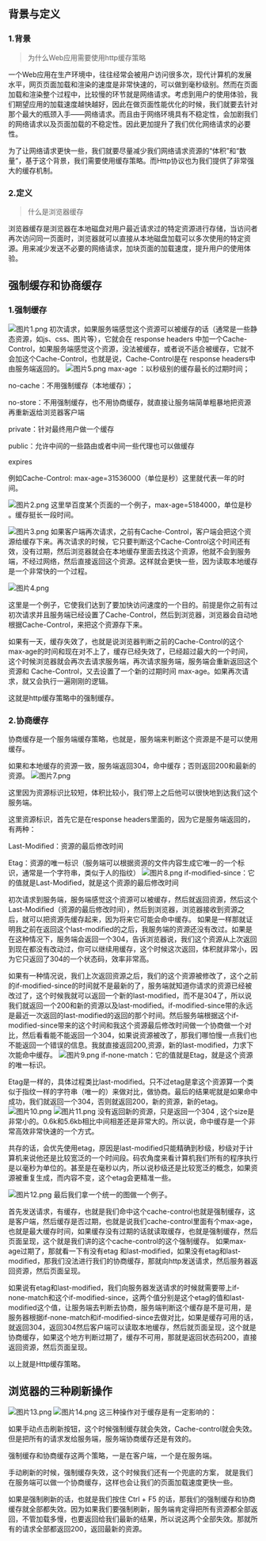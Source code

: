 ## 背景与定义
### 1.背景
> 为什么Web应用需要使用http缓存策略

一个Web应用在生产环境中，往往经常会被用户访问很多次，现代计算机的发展水平，网页页面加载和渲染的速度是非常快速的，可以做到毫秒级别。然而在页面加载和渲染整个过程中，比较慢的环节就是网络请求。考虑到用户的使用体验，我们期望应用的加载速度越快越好，因此在做页面性能优化的时候，我们就要去针对那个最大的瓶颈入手——网络请求。而且由于网络环境具有不稳定性，会加剧我们的网络请求以及页面加载的不稳定性。因此更加提升了我们优化网络请求的必要性。

为了让网络请求更快一些，我们就要尽量减少我们网络请求资源的“体积”和“数量”，基于这个背景，我们需要使用缓存策略。而Http协议也为我们提供了非常强大的缓存机制。
### 2.定义
> 什么是浏览器缓存

浏览器缓存是浏览器在本地磁盘对用户最近请求过的特定资源进行存储，当访问者再次访问同一页面时，浏览器就可以直接从本地磁盘加载可以多次使用的特定资源。用来减少发送不必要的网络请求，加块页面的加载速度，提升用户的使用体验。
## 强制缓存和协商缓存
### 1.强制缓存
![图片1.png](https://cdn.nlark.com/yuque/0/2022/png/21814148/1650191055530-e9f72aac-cc3e-4b2f-9a74-779083e0ac45.png#clientId=ucd45c617-c8fa-4&from=ui&id=u63ef1bd8&name=%E5%9B%BE%E7%89%871.png&originHeight=554&originWidth=768&originalType=binary&ratio=1&rotation=0&showTitle=false&size=108390&status=done&style=none&taskId=u728ee179-71b6-44d9-bc21-167cf2da200&title=)
初次请求，如果服务端感觉这个资源可以被缓存的话（通常是一些静态资源，如js、css、图片等），它就会在 response headers 中加一个Cache-Control，如果服务端感觉这个资源，没法被缓存，或者说不适合被缓存，它就不会加这个Cache-Control，也就是说，Cache-Control是在 response headers中由服务端返回的。
![图片5.png](https://cdn.nlark.com/yuque/0/2022/png/21814148/1650195962871-0f3bd219-430e-43cf-b30e-779e765ae8b3.png#clientId=u81ddd212-b674-4&from=ui&id=ueed1f9dd&name=%E5%9B%BE%E7%89%875.png&originHeight=420&originWidth=676&originalType=binary&ratio=1&rotation=0&showTitle=false&size=41666&status=done&style=none&taskId=uacb8c2a1-b568-4358-85a0-264440f7f0b&title=)
max-age ：以秒级别的缓存最长的过期时间；

no-cache：不用强制缓存（本地缓存）；

no-store：不用强制缓存，也不用协商缓存，就直接让服务端简单粗暴地把资源再重新返给浏览器客户端

private：针对最终用户做一个缓存

public：允许中间的一些路由或者中间一些代理也可以做缓存

expires

例如Cache-Control: max-age=31536000（单位是秒）这里就代表一年的时间。

![图片2.png](https://cdn.nlark.com/yuque/0/2022/png/21814148/1650194866150-e1f75825-d3e3-44f5-8e22-0f9d5fdf20ff.png#clientId=u81ddd212-b674-4&from=ui&id=u77b5fe1f&name=%E5%9B%BE%E7%89%872.png&originHeight=472&originWidth=800&originalType=binary&ratio=1&rotation=0&showTitle=false&size=202226&status=done&style=none&taskId=u2927a808-0a6e-4734-b659-f753f62621c&title=)
这里举百度某个页面的一个例子，max-age=5184000，单位是秒 。缓存挺长一段时间。


![图片3.png](https://cdn.nlark.com/yuque/0/2022/png/21814148/1650194959769-a0dee231-f9ff-4f2f-a468-6ee071d781ba.png#clientId=u81ddd212-b674-4&from=ui&id=u7bebf8a9&name=%E5%9B%BE%E7%89%873.png&originHeight=550&originWidth=693&originalType=binary&ratio=1&rotation=0&showTitle=false&size=116131&status=done&style=none&taskId=ubcd07ee6-346a-4ec9-b042-6772b11fb85&title=)
如果客户端再次请求，之前有Cache-Control，客户端会把这个资源给缓存下来。再次请求的时候，它只要判断这个Cache-Control这个时间还有效，没有过期，然后浏览器就会在本地缓存里面去找这个资源，他就不会到服务端，不经过网络，然后直接返回这个资源。这样就会更快一些，因为读取本地缓存是一个非常快的一个过程。

        
![图片4.png](https://cdn.nlark.com/yuque/0/2022/png/21814148/1650195378483-7d3c542e-00df-49fd-a1ac-6f55cb45b6ee.png#clientId=u81ddd212-b674-4&from=ui&id=u2faa2404&name=%E5%9B%BE%E7%89%874.png&originHeight=316&originWidth=933&originalType=binary&ratio=1&rotation=0&showTitle=false&size=84422&status=done&style=none&taskId=u1ccfd950-7e0a-4bec-8d44-2afd981c7d5&title=)

 这里是一个例子，它使我们达到了要加快访问速度的一个目的。前提是你之前有过初次请求并且服务端已经设置了Cache-Control，然后到浏览器，浏览器会自动地根据Cache-Control，来把这个资源存下来。


如果有一天，缓存失效了，也就是说浏览器判断之前的Cache-Control的这个max-age的时间和现在对不上了，缓存已经失效了，已经超过最大的一个时间，这个时候浏览器就会再次去请求服务端，再次请求服务端，服务端会重新返回这个资源和 Cache-Control，又去设置了一个新的过期时间 max-age。如果再次请求，就又会执行一遍刚刚的逻辑。

这就是http缓存策略中的强制缓存。

### 2.协商缓存
协商缓存是一个服务端缓存策略，也就是，服务端来判断这个资源是不是可以使用缓存。

如果和本地缓存的资源一致，服务端返回304，命中缓存；否则返回200和最新的资源。
![图片7.png](https://cdn.nlark.com/yuque/0/2022/png/21814148/1650196961356-c3c79f8e-0a80-4384-bae9-74661d78ce19.png#clientId=u81ddd212-b674-4&from=ui&id=ubcbc78df&name=%E5%9B%BE%E7%89%877.png&originHeight=546&originWidth=732&originalType=binary&ratio=1&rotation=0&showTitle=false&size=126550&status=done&style=none&taskId=uc0ddc555-ec7b-4d33-9256-f06bc4db13b&title=)

这里因为资源标识比较短，体积比较小，我们带上之后他可以很快地到达我们这个服务端。

这里资源标识，首先它是在response headers里面的，因为它是服务端返回的，有两种：

Last-Modified：资源的最后修改时间

Etag：资源的唯一标识（服务端可以根据资源的文件内容生成它唯一的一个标识，通常是一个字符串，类似于人的指纹）
![图片8.png](https://cdn.nlark.com/yuque/0/2022/png/21814148/1650197574974-094e1803-7926-4f28-9e5e-8b17820963ca.png#clientId=u81ddd212-b674-4&from=ui&id=u097abad6&name=%E5%9B%BE%E7%89%878.png&originHeight=558&originWidth=834&originalType=binary&ratio=1&rotation=0&showTitle=false&size=131692&status=done&style=none&taskId=u00bbc7c9-d8cd-4aa7-b3a0-7828f260ed4&title=)
if-modified-since：它的值就是Last-Modified，就是这个资源的最后修改时间

初次请求到服务端，服务端感觉这个资源可以被缓存，然后就返回资源，然后这个Last-Modified（资源的最后修改时间），然后到浏览器，浏览器接收到资源之后，就可以把资源先缓存起来，因为将来它可能会命中缓存。
如果是一样那就证明我之前在返回这个last-modified的之后，我服务端的资源还没有改过。如果是在这种情况下，服务端会返回一个304，告诉浏览器说，我们这个资源从上次返回到现在都没有改动过，你可以继续用缓存，这个时候这次返回，体积就非常小，因为它只返回了304的一个状态码，效率非常高。

如果有一种情况说，我们上次返回资源之后，我们的这个资源被修改了，这个之前的if-modified-since的时间就不是最新的了，服务端就知道你请求的资源已经被改过了，这个时候我就可以返回一个新的last-modified，而不是304了，所以说我们就返回一个200和新的资源以及last-modified。if-modified-since带的永远是最近一次返回的last-modified的返回的那个时间。然后服务端根据这个if-modified-since带来的这个时间和我这个资源最后修改时间做一个协商做一个对比，然后看看能不能返回一个304，如果说资源被改了，那我们哪怕慢一点我们也不能返回一个错误的信息。我就直接返回200,资源，新的last-modified，力求下次能命中缓存。
![图片9.png](https://cdn.nlark.com/yuque/0/2022/png/21814148/1650197955028-0c4ce948-1917-451b-a663-0a699abcd657.png#clientId=u81ddd212-b674-4&from=ui&id=uf19c450c&name=%E5%9B%BE%E7%89%879.png&originHeight=558&originWidth=863&originalType=binary&ratio=1&rotation=0&showTitle=false&size=122146&status=done&style=none&taskId=u358851eb-ea9d-4192-aef3-dbf0d9f9b1f&title=)
if-none-match：它的值就是Etag，就是这个资源的唯一标识。

Etag是一样的，具体过程类比last-modified。只不过etag是拿这个资源算一个类似于指纹一样的字符串（唯一的）来做对比，做协商。最后的结果呢就是如果命中成功，我们就返回一个304，否则就返回200，新的资源，新的etag。
![图片10.png](https://cdn.nlark.com/yuque/0/2022/png/21814148/1650198042414-98464e2b-49b9-4be5-a147-c03b45bc3014.png#clientId=u81ddd212-b674-4&from=ui&id=uea2c92d9&name=%E5%9B%BE%E7%89%8710.png&originHeight=439&originWidth=1061&originalType=binary&ratio=1&rotation=0&showTitle=false&size=217145&status=done&style=none&taskId=u9463bf09-d7c4-4416-b940-f0396bd33e6&title=)
![图片11.png](https://cdn.nlark.com/yuque/0/2022/png/21814148/1650198109932-36a26fe2-8525-43ff-b5b6-818799d94914.png#clientId=u81ddd212-b674-4&from=ui&id=ud26d1fba&name=%E5%9B%BE%E7%89%8711.png&originHeight=513&originWidth=738&originalType=binary&ratio=1&rotation=0&showTitle=false&size=162818&status=done&style=none&taskId=u258697ad-1a87-4318-bbb5-7e8a236d758&title=)
没有返回新的资源，只是返回一个304 , 这个size是非常小的。0.6k和5.6kb相比中间相差还是非常大的。所以说，命中缓存是一个非常高效非常快速的一个方式。

共存的话，会优先使用etag，原因是last-modified只能精确到秒级，秒级对于计算机来说他还是比较宽泛的一个时间段。码农角度来看计算机我们所有的程序执行是以毫秒为单位的。甚至是在毫秒以内，所以说秒级还是比较宽泛的概念，如果资源被重复生成，而内容不变，这个etag会更精准一些。

![图片12.png](https://cdn.nlark.com/yuque/0/2022/png/21814148/1650198322725-9e7e9963-1120-42d4-89d1-6a18bd535bfb.png#clientId=u81ddd212-b674-4&from=ui&id=u476fccef&name=%E5%9B%BE%E7%89%8712.png&originHeight=554&originWidth=725&originalType=binary&ratio=1&rotation=0&showTitle=false&size=110891&status=done&style=none&taskId=u881384c6-a039-419d-8ba3-f7893b781e9&title=)
最后我们拿一个统一的图做一个例子。

首先发送请求，有缓存，也就是我们命中这个cache-control也就是强制缓存，这是客户端，然后缓存是否过期，也就是说我们cache-control里面有个max-age，也就是最大缓存时间，如果缓存没有过期的话就读取缓存，也就是强制缓存，然后页面呈现，这个就是我们讲的这个cache-control的这个强制缓存。
如果max-age过期了，那就看一下有没有etag 和last-modified，如果没有etag和last-modified，那我们没法进行我们的协商缓存，那就向http发送请求，然后服务器返回资源，然后页面呈现。

如果说有etag和last-modified，我们向服务器发送请求的时候就需要带上if-none-match和这个if-modified-since，这两个值分别是这个etag的值和last-modified这个值，让服务端去判断去协商，服务端判断这个缓存是不是可用，是服务器根据if-none-match和if-modified-since去做对比，如果是缓存可用的话，就返回304，返回304然后客户端可以读取本地缓存，然后就页面呈现，这个就是协商缓存，如果这个地方判断过期了，缓存不可用，那就是返回状态码200，直接返回资源，然后页面呈现。

以上就是Http缓存策略。

## 浏览器的三种刷新操作
![图片13.png](https://cdn.nlark.com/yuque/0/2022/png/21814148/1650207322551-3e6db248-73a9-40fd-ba3d-06f18e0fa119.png#clientId=u41c7b69f-f882-4&from=ui&id=u9480bdf6&name=%E5%9B%BE%E7%89%8713.png&originHeight=412&originWidth=859&originalType=binary&ratio=1&rotation=0&showTitle=false&size=87526&status=done&style=none&taskId=uf0ac1163-1325-4a1c-900d-f72db7f96f4&title=)
![图片14.png](https://cdn.nlark.com/yuque/0/2022/png/21814148/1650207465360-f4a89fd6-90a5-4904-b0b8-5de2fdc9896b.png#clientId=u41c7b69f-f882-4&from=ui&id=ub80543a6&name=%E5%9B%BE%E7%89%8714.png&originHeight=410&originWidth=849&originalType=binary&ratio=1&rotation=0&showTitle=false&size=126026&status=done&style=none&taskId=udfef04b4-1428-428e-8031-eede28b53a0&title=)
这三种操作对于缓存是有一定影响的：

如果手动点击刷新按钮，这个时候强制缓存就会失效，Cache-control就会失效。但是把所有的请求发给服务端，服务端协商缓存还是有效的。

强制缓存和协商缓存这两个策略，一是在客户端，一个是在服务端。

手动刷新的时候，强制缓存失效，这个时候我们还有一个兜底的方案， 就是我们在服务端可以做一个协商缓存，这样也会让我们的页面加载速度更快一些。

如果是强制刷新的话，也就是我们按住 Ctrl + F5 的话，那我们的强制缓存和协商缓存就全部都失效。因为如果我们要强制刷新，服务端肯定得把所有资源都全部返回，不管加载多慢，也要返回给我们最新的结果，所以说这两个全部失效。那就所有的请求全部都返回200，返回最新的资源。


